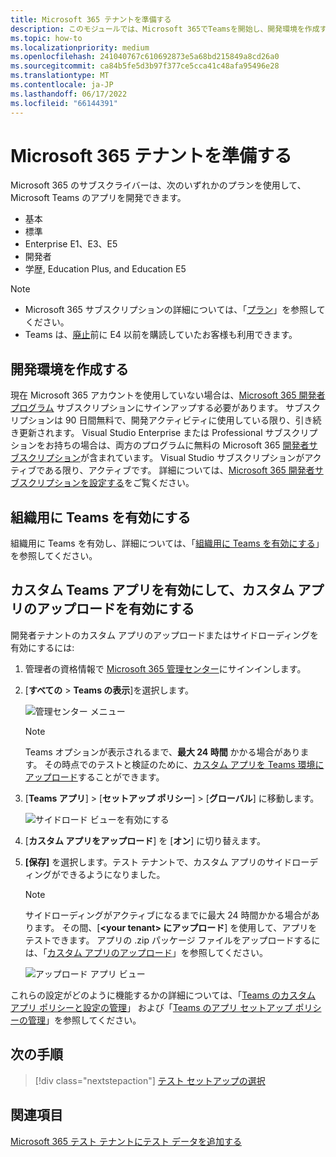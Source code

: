 ```yaml
---
title: Microsoft 365 テナントを準備する
description: このモジュールでは、Microsoft 365でTeamsを開始し、開発環境を作成する方法について説明します
ms.topic: how-to
ms.localizationpriority: medium
ms.openlocfilehash: 241040767c610692873e5a68bd215849a8cd26a0
ms.sourcegitcommit: ca84b5fe5d3b97f377ce5cca41c48afa95496e28
ms.translationtype: MT
ms.contentlocale: ja-JP
ms.lasthandoff: 06/17/2022
ms.locfileid: "66144391"
---
```

# <a name="prepare-your-microsoft-365-tenant"></a>Microsoft 365 テナントを準備する

Microsoft 365 のサブスクライバーは、次のいずれかのプランを使用して、Microsoft Teams のアプリを開発できます。

* 基本
* 標準
* Enterprise E1、E3、E5
* 開発者
* 学歴, Education Plus, and Education E5

> [!NOTE]
>
> * Microsoft 365 サブスクリプションの詳細については、「[プラン](https://products.office.com/business/compare-more-office-365-for-business-plans)」を参照してください。
> * Teams は、[廃止](https://support.office.com//article/important-information-for-office-365-enterprise-e4-customers-f9572348-43a2-43fa-a3d8-3b6c9c042147)前に E4 以前を購読していたお客様も利用できます。

## <a name="create-your-development-environment"></a>開発環境を作成する

現在 Microsoft 365 アカウントを使用していない場合は、[Microsoft 365 開発者プログラム](https://developer.microsoft.com/microsoft-365/dev-program) サブスクリプションにサインアップする必要があります。 サブスクリプションは 90 日間無料で、開発アクティビティに使用している限り、引き続き更新されます。 Visual Studio Enterprise または Professional サブスクリプションをお持ちの場合は、両方のプログラムに無料の Microsoft 365 [開発者サブスクリプション](https://aka.ms/MyVisualStudioBenefits)が含まれています。 Visual Studio サブスクリプションがアクティブである限り、アクティブです。 詳細については、[Microsoft 365 開発者サブスクリプションを設定する](/office/developer-program/office-365-developer-program-get-started)をご覧ください。

## <a name="enable-teams-for-your-organization"></a>組織用に Teams を有効にする

組織用に Teams を有効し、詳細については、「[組織用に Teams を有効にする](/microsoftteams/enable-features-office-365)」を参照してください。

## <a name="enable-custom-teams-apps-and-turn-on-custom-app-uploading"></a>カスタム Teams アプリを有効にして、カスタム アプリのアップロードを有効にする

開発者テナントのカスタム アプリのアップロードまたはサイドローディングを有効にするには:

1. 管理者の資格情報で [Microsoft 365 管理センター](https://admin.microsoft.com/Adminportal/Home?source=applauncher#/homepage#/)にサインインします。

2. [**すべての** > **Teams の表示**]を選択します。

    ![管理センター メニュー](~/assets/images/prepare-test-tenant/admin-center.png)

    > [!Note]
    > Teams オプションが表示されるまで、**最大 24 時間** かかる場合があります。 その時点でのテストと検証のために、[カスタム アプリを Teams 環境にアップロード](/microsoftteams/upload-custom-apps#validate)することができます。

3. [**Teams アプリ**]  >  [**セットアップ ポリシー**]  >  [**グローバル**] に移動します。

   ![サイドロード ビューを有効にする](~/assets/images/prepare-test-tenant/turn-on-sideload.png)

4. [**カスタム アプリをアップロード**] を [**オン**] に切り替えます。

5. **[保存]** を選択します。テスト テナントで、カスタム アプリのサイドローディングができるようになりました。

    > [!Note]
    > サイドローディングがアクティブになるまでに最大 24 時間かかる場合があります。 その間、[**\<your tenant> にアップロード**] を使用して、アプリをテストできます。 アプリの .zip パッケージ ファイルをアップロードするには、「[カスタム アプリのアップロード](/microsoftteams/upload-custom-apps#upload)」を参照してください。

    ![アップロード アプリ ビュー](~/assets/images/prepare-test-tenant/upload-for-contoso.png)

これらの設定がどのように機能するかの詳細については、「[Teams のカスタム アプリ ポリシーと設定の管理](/microsoftteams/teams-custom-app-policies-and-settings)」 および「[Teams のアプリ セットアップ ポリシーの管理](/microsoftteams/teams-app-setup-policies)」を参照してください。

## <a name="next-step"></a>次の手順

> [!div class="nextstepaction"]
> [テスト セットアップの選択](~/concepts/build-and-test/debug.md)

## <a name="see-also"></a>関連項目

[Microsoft 365 テスト テナントにテスト データを追加する](~/concepts/build-and-test/test-data.md)
